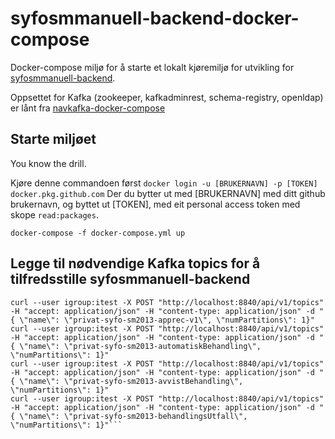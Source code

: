 # syfosmmanuell-backend-docker-compose
Docker-compose miljø for å starte et lokalt kjøremiljø for utvikling for [syfosmmanuell-backend](https://github.com/navikt/syfosmmanuell-backend). 

Oppsettet for Kafka (zookeeper, kafkadminrest, schema-registry, openldap) er lånt fra [navkafka-docker-compose](https://github.com/navikt/navkafka-docker-compose)

## Starte miljøet
You know the drill.

Kjøre denne commandoen først
```docker login -u [BRUKERNAVN] -p [TOKEN] docker.pkg.github.com```
Der du bytter ut med [BRUKERNAVN] med ditt github brukernavn, og byttet ut [TOKEN], med eit personal access token
 med skope `read:packages`.
 
```docker-compose -f docker-compose.yml up```

## Legge til nødvendige Kafka topics for å tilfredsstille syfosmmanuell-backend
```curl --user igroup:itest -X POST "http://localhost:8840/api/v1/topics" -H "accept: application/json" -H "content-type: application/json" -d "{ \"name\": \"privat-syfo-sm2013-manuell\", \"numPartitions\": 1}"
curl --user igroup:itest -X POST "http://localhost:8840/api/v1/topics" -H "accept: application/json" -H "content-type: application/json" -d "{ \"name\": \"privat-syfo-sm2013-apprec-v1\", \"numPartitions\": 1}"
curl --user igroup:itest -X POST "http://localhost:8840/api/v1/topics" -H "accept: application/json" -H "content-type: application/json" -d "{ \"name\": \"privat-syfo-sm2013-automatiskBehandling\", \"numPartitions\": 1}"
curl --user igroup:itest -X POST "http://localhost:8840/api/v1/topics" -H "accept: application/json" -H "content-type: application/json" -d "{ \"name\": \"privat-syfo-sm2013-avvistBehandling\", \"numPartitions\": 1}"
curl --user igroup:itest -X POST "http://localhost:8840/api/v1/topics" -H "accept: application/json" -H "content-type: application/json" -d "{ \"name\": \"privat-syfo-sm2013-behandlingsUtfall\", \"numPartitions\": 1}"```
